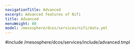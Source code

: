 ```yaml
---
navigationTitle: Advanced
excerpt: Advanced features of Nifi
title: Advanced
menuWeight: 80
model: /mesosphere/dcos/services/nifi/data.yml
---
```


#include /mesosphere/dcos/services/include/advanced.tmpl

